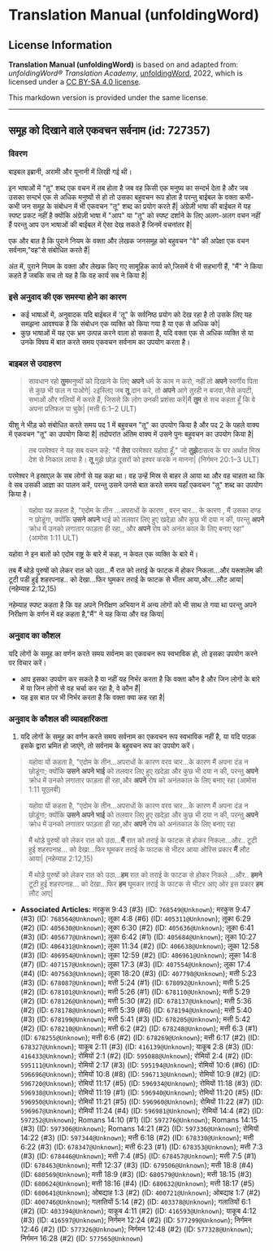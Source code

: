 # Translation Manual (unfoldingWord)

## License Information

**Translation Manual (unfoldingWord)** is based on and adapted from: _unfoldingWord® Translation Academy_, [unfoldingWord](https://unfoldingword.org/utw), 2022, which is licensed under a [CC BY-SA 4.0 license](https://creativecommons.org/licenses/by-sa/4.0/legalcode.en).

This markdown version is provided under the same license.



--------------------------------

## समूह को दिखाने वाले एकवचन सर्वनाम (id: 727357)

### विवरण

बाइबल इब्रानी, अरामी और यूनानी में लिखी गई थी।

इन भाषाओं में "तू" शब्द एक वचन में तब होता है जब वह किसी एक मनुष्य का सन्दर्भ देता है और जब उसका सन्दर्भ एक से अधिक मनुष्यों से हो तो उसका बहुवचन रूप होता है परन्तु बाईबल के वक्ता कभी\-कभी जन समूह के संबोधन में भी एकवचन "तू" शब्द का प्रयोग करते हैं\| अंग्रेज़ी भाषा की बाईबल में यह स्पष्ट प्रकट नहीं है क्योंकि अंग्रेज़ी भाषा में "आप" या "तू" को स्पष्ट दर्शाने के लिए अलग\-अलग वचन नहीं हैं परन्तु आप उन भाषाओं की बाईबल में ऐसा देख सकते हैं जिनमें वचनांतर है\|

एक और बात है कि पुराने नियम के वक्ता और लेखक जनसमूह को बहुवचन "वे" की अपेक्षा एक वचन सर्वनाम,"वह"से संबोधित करते हैं\|

अंत में, पुराने नियम के वक्ता और लेखक किए गए सामूहिक कार्य को,जिसमें वे भी सहभागी हैं, "मैं" ने किया कहते हैं जबकि सच तो यह है कि वह कार्य सब ने किया है\|

### इसे अनुवाद की एक समस्या होने का कारण

* कई भाषाओं में, अनुवादक यदि बाईबल में 'तू" के सर्वनिष्ठ प्रयोग को देख रहा है तो उसके लिए यह समझना आवश्यक है कि संबोधन एक व्यक्ति को किया गया है या एक से अधिक को\|
* कुछ भाषाओं में यह एक भ्रम उत्पन्न करने वाला हो सकता है, यदि वक्ता एक से अधिक व्यक्ति से या उनके विषय में बात करते समय एकवचन सर्वनाम का उपयोग करता है।

### बाइबल से उदाहरण

> सावधान रहो **तुम**मनुष्यों को दिखाने के लिए **अपने** धर्म के काम न करो, नहीं तो **अपने** स्वर्गीय पिता से कुछ भी फल न पाओगे\| २इस्लिए जब **तू** दान करे, तो **अपने** आगे तुरही न बजवा,जैसे कपटी, सभाओं और गलियों में करते हैं, जिससे कि लोग उनकी प्रशंसा करें\|मैं **तुम** से सच कहता हूँ कि वे अपना प्रतिफल पा चुके\| (मत्ती 6:1–2 ULT)

यीशु ने भीड़ को संबोधित करते समय पद 1 में बहुवचन "तू" का उपयोग किया है और पद 2 के पहले वाक्य में एकवचन "तू" का उपयोग किया है\| तदोपरांत अंतिम वाक्य में उसने पुनः बहुवचन का उपयोग किया है\|

> तब परमेश्वर ने यह सब वचन कहे: "मैं **तेरा** परमेश्वर यहोवा हूँ," जो **तुझे**दासत्व के घर अर्थात मिस्र देश से निकाल लाया है। **तू** मुझे छोड़ दूसरों को इश्वर करके न मानना\| (निर्गमन 20:1–3 ULT)

परमेश्वर ने इस्राएल के सब लोगों से यह कहा था। वह उन्हें मिस्र से बाहर ले आया था और वह चाहता था कि वे सब उसकी आज्ञा का पालन करें, परन्तु उसने उनसे बात करते समय यहाँ एकवचन "तू" शब्द का उपयोग किया है।

> यहोवा यह कहता है, "एदोम के तीन ...अपराधों के कारण , वरन् चार... के कारण , मैं उसका दण्ड न छोडूंगा, क्योंकि **उसने अपने** भाई को तलवार लिए हुए खदेड़ा और कुछ भी दया न की, परन्तु **अपने** क्रोध में उनको लगातार फाड़ता ही रहा,, और **अपने** रोष को अनंत काल के लिए बनाए रहा” (आमोस 1:11 ULT)

यहोवा ने इन बातों को एदोम राष्ट्र के बारे में कहा, न केवल एक व्यक्ति के बारे में।

तब मैं थोड़े पुरुषों को लेकर रात को उठा...मैं रात को तराई के फाटक में होकर निकला...और यरूशलेम की टूटी पडी हुई शहरपनाह.. को देखा...फिर घुमकर तराई के फाटक से भीतर आया,और...लौट आया\| (नहेम्याह 2:12,15\)

नहेम्याह स्पष्ट कहता है कि वह अपने निरीक्षण अभियान में अन्य लोगों को भी साथ ले गया था परन्तु अपने निरीक्षण के वर्णन में वह कहता है,"मैं" ने यह किया और वह किया\|

### अनुवाद का कौशल

यदि लोगों के समूह का वर्णन करते समय सर्वनाम का एकवचन रूप स्वभाविक हो, तो इसका उपयोग करने पर विचार करें।

* आप इसका उपयोग कर सकते है या नहीं यह निर्भर करता है कि वक्ता कौन है और जिन लोगों के बारे में या जिन लोगों से वह चर्चा कर रहा है, वे कौन हैं\|
* यह इस बात पर भी निर्भर करता है कि वक्ता क्या कह रहा है\|

### अनुवाद के कौशल की व्यावहारिकता

1. यदि लोगों के समूह का वर्णन करते समय सर्वनाम का एकवचन रूप स्वभाविक नहीं है, या यदि पाठक इसके द्वारा भ्रमित हो जाएंगे, तो सर्वनाम के बहुवचन रूप का उपयोग करें।

> यहोवा यों कहता है, "एदोम के तीन...अपराधों के कारण वरव चार...के कारण मैं अपना दंड न छोडूंगा; क्योंकि **उसने** **अपने भाई** को तलवार लिए हुए खदेड़ा और कुछ भी दया न की, परन्तु **अपने** क्रोध में उनको लगातार फाड़ता ही रहा,और **अपने** रोष को अनंतकाल के लिए बनाए रहा (आमोस 1:11 यूएलबी)

> यहोवा यों कहता है, "एदोम के तीन…अपराधों के कारण वरव चार…के कारण मैं अपना दंड न छोडूंगा; क्योंकि **उसने** **अपने भाई** को तलवार लिए हुए खदेड़ा और कुछ भी दया न की, परन्तु **अपने** क्रोध में उनको लगातार फाड़ता ही रहा,और **अपने** रोष को अनंतकाल के लिए बनाए रहा

> मैं थोड़े पुरुषों को लेकर रात को उठा...**मैं** रात को तराई के फाटक से होकर निकला...और.. टूटी हुई शहरपनाह... को देखा...फिर घूमकर तराई के फाटक से भीटर आया ओरिस प्रकार **मैं** लौट आया\| (नहेम्याह 2:12,15\)

> मैं थोड़े पुरुषों को लेकर रात को उठा...**हम** रात को तराई के फाटक से होकर निकले ...और.. **हमने** टूटी हुई शहरपनाह... को देखा...फिर **हम** घूमकर तराई के फाटक से भीटर आए ओर इस प्रकार **हम** लौट आए\|

* **Associated Articles:** मरकुस 9:43 (#3) (ID: `768549@Unknown`); मरकुस 9:47 (#3) (ID: `768564@Unknown`); लूका 4:8 (#6) (ID: `405311@Unknown`); लूका 6:29 (#2) (ID: `405630@Unknown`); लूका 6:30 (#2) (ID: `405636@Unknown`); लूका 6:41 (#3) (ID: `405677@Unknown`); लूका 6:42 (#1) (ID: `405684@Unknown`); लूका 10:27 (#2) (ID: `406431@Unknown`); लूका 11:34 (#2) (ID: `406638@Unknown`); लूका 12:58 (#3) (ID: `406954@Unknown`); लूका 12:59 (#2) (ID: `406961@Unknown`); लूका 14:8 (#7) (ID: `407157@Unknown`); लूका 17:3 (#3) (ID: `407554@Unknown`); लूका 17:4 (#4) (ID: `407563@Unknown`); लूका 18:20 (#3) (ID: `407798@Unknown`); मत्ती 5:23 (#3) (ID: `678087@Unknown`); मत्ती 5:24 (#1) (ID: `678092@Unknown`); मत्ती 5:25 (#2) (ID: `678101@Unknown`); मत्ती 5:26 (#1) (ID: `678110@Unknown`); मत्ती 5:29 (#2) (ID: `678126@Unknown`); मत्ती 5:30 (#2) (ID: `678137@Unknown`); मत्ती 5:36 (#2) (ID: `678178@Unknown`); मत्ती 5:39 (#6) (ID: `678194@Unknown`); मत्ती 5:40 (#3) (ID: `678199@Unknown`); मत्ती 5:41 (#3) (ID: `678205@Unknown`); मत्ती 5:42 (#2) (ID: `678210@Unknown`); मत्ती 6:2 (#2) (ID: `678248@Unknown`); मत्ती 6:3 (#1) (ID: `678255@Unknown`); मत्ती 6:6 (#2) (ID: `678269@Unknown`); मत्ती 6:17 (#2) (ID: `678327@Unknown`); याकूब 2:11 (#3) (ID: `416139@Unknown`); याकूब 2:8 (#3) (ID: `416433@Unknown`); रोमियों 2:1 (#2) (ID: `595088@Unknown`); रोमियों 2:4 (#2) (ID: `595111@Unknown`); रोमियों 2:17 (#3) (ID: `595194@Unknown`); रोमियों 10:6 (#6) (ID: `596696@Unknown`); रोमियों 10:8 (#8) (ID: `596713@Unknown`); रोमियों 10:9 (#2) (ID: `596720@Unknown`); रोमियों 11:17 (#5) (ID: `596934@Unknown`); रोमियों 11:18 (#3) (ID: `596938@Unknown`); रोमियों 11:19 (#1) (ID: `596940@Unknown`); रोमियों 11:20 (#5) (ID: `596950@Unknown`); रोमियों 11:21 (#5) (ID: `596960@Unknown`); रोमियों 11:22 (#7) (ID: `596967@Unknown`); रोमियों 11:24 (#4) (ID: `596981@Unknown`); रोमियों 14:4 (#2) (ID: `597252@Unknown`); Romans 14:10 (#1) (ID: `597276@Unknown`); Romans 14:15 (#3) (ID: `597306@Unknown`); Romans 14:21 (#2) (ID: `597336@Unknown`); रोमियों 14:22 (#3) (ID: `597344@Unknown`); मत्ती 6:18 (#2) (ID: `678330@Unknown`); मत्ती 6:22 (#3) (ID: `678347@Unknown`); मत्ती 6:23 (#1) (ID: `678353@Unknown`); मत्ती 7:3 (#3) (ID: `678446@Unknown`); मत्ती 7:4 (#5) (ID: `678457@Unknown`); मत्ती 7:5 (#1) (ID: `678463@Unknown`); मत्ती 12:37 (#3) (ID: `679506@Unknown`); मत्ती 18:8 (#4) (ID: `680569@Unknown`); मत्ती 18:9 (#3) (ID: `680579@Unknown`); मत्ती 18:15 (#3) (ID: `680624@Unknown`); मत्ती 18:16 (#4) (ID: `680632@Unknown`); मत्ती 18:17 (#5) (ID: `680641@Unknown`); ओबद्याह 1:3 (#2) (ID: `400721@Unknown`); ओबद्याह 1:7 (#2) (ID: `400746@Unknown`); गलातियों 5:14 (#2) (ID: `403378@Unknown`); गलातियों 6:1 (#2) (ID: `403394@Unknown`); याकूब 4:11 (#2) (ID: `416593@Unknown`); याकूब 4:12 (#3) (ID: `416597@Unknown`); निर्गमन 12:24 (#2) (ID: `577299@Unknown`); निर्गमन 12:46 (#2) (ID: `577326@Unknown`); निर्गमन 12:48 (#2) (ID: `577328@Unknown`); निर्गमन  16:28 (#2) (ID: `577565@Unknown`)

